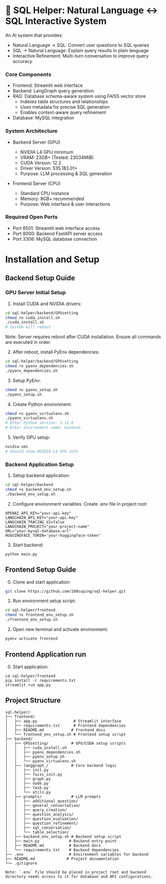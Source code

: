 # 📝 SQL Helper: Natural Language ↔ SQL Interactive System

An AI system that provides:
- Natural Language → SQL: Convert user questions to SQL queries
- SQL → Natural Language: Explain query results in plain language
- Interactive Refinement: Multi-turn conversation to improve query accuracy

### Core Components
- Frontend: Streamlit web interface
- Backend: LangGraph query generation
- RAG: Database schema-aware system using FAISS vector store
  - Indexes table structures and relationships
  - Uses metadata for precise SQL generation
  - Enables context-aware query refinement
- Database: MySQL integration

### System Architecture
- Backend Server (GPU)
  - NVIDIA L4 GPU minimum
  - VRAM: 23GB+ (Tested: 23034MiB)
  - CUDA Version: 12.2
  - Driver Version: 535.183.01+
  - Purpose: LLM processing & SQL generation

- Frontend Server (CPU)
  - Standard CPU instance
  - Memory: 8GB+ recommended
  - Purpose: Web interface & user interactions

### Required Open Ports
- Port 8501: Streamlit web interface access
- Port 8000: Backend FastAPI server access 
- Port 3306: MySQL database connection


# Installation and Setup
## Backend Setup Guide
### GPU Server Initial Setup

1. Install CUDA and NVIDIA drivers:
```bash
cd sql-helper/backend/GPUsetting
chmod +x cuda_install.sh
./cuda_install.sh
# System will reboot
```
Note: Server requires reboot after CUDA installation. Ensure all commands are executed in order.

2. After reboot, install PyEnv dependencies:
```bash
cd sql-helper/backend/GPUsetting
chmod +x pyenv_dependencies.sh
./pyenv_dependencies.sh
```
3. Setup PyEnv:
```bash
chmod +x pyenv_setup.sh
./pyenv_setup.sh
```


4. Create Python environment:
```bash
chmod +x pyenv_virtualenv.sh
./pyenv_virtualenv.sh
# Enter Python version: 3.11.8
# Enter environment name: backend
```

5. Verify GPU setup:
```bash
nvidia-smi
# Should show NVIDIA L4 GPU info
```

### Backend Application Setup
1. Setup backend application:
```bash
cd sql-helper/backend
chmod +x backend_env_setup.sh
./backend_env_setup.sh
```

2. Configure environment variables:
Create .env file in project root:
```
OPENAI_API_KEY="your-api-key"
LANGCHAIN_API_KEY="your-api-key"
LANGCHAIN_TRACING_V2=false
LANGCHAIN_PROJECT="your-project-name"
URL="your-mysql-database-url"
HUGGINGFACE_TOKEN='your-huggingface-token"
```

3. Start backend:
```
python main.py
```

## Frontend Setup Guide

0. Clone and start application:
```bash
git clone https://github.com/100suping/sql-helper.git
```

1. Run environment setup script:
```bash
cd sql-helper/frontend
chmod +x frontend_env_setup.sh
./frontend_env_setup.sh
```

2. Open new terminal and activate environment:
```bash
pyenv activate frontend
```

## Frontend Application run

0. Start application:
```   
cd sql-helper/frontend
pip install -r requirements.txt
streamlit run app.py
```

## Project Structure
```
sql-helper/
├── frontend/
│   ├── app.py                # Streamlit interface
│   ├── requirements.txt      # Frontend dependencies
│   ├── README.md            # Frontend docs
│   └── frontend_env_setup.sh # Frontend setup script
├── backend/
│   ├── GPUsetting/          # GPU/CUDA setup scripts
│   │   ├── cuda_install.sh
│   │   ├── pyenv_dependencies.sh
│   │   ├── pyenv_setup.sh
│   │   └── pyenv_virtualenv.sh
│   ├── langgraph_/          # Core backend logic
│   │   ├── init.py
│   │   ├── faiss_init.py
│   │   ├── graph.py
│   │   ├── node.py
│   │   ├── task.py
│   │   └── utils.py
│   ├── prompts/             # LLM prompts
│   │   ├── additional_question/
│   │   ├── general_conversation/
│   │   ├── query_creation/
│   │   ├── question_analysis/
│   │   ├── question_evaluation/
│   │   ├── question_refinement/
│   │   ├── sql_conversation/
│   │   └── table_selection/
│   ├── backend_env_setup.sh # Backend setup script
│   ├── main.py             # Backend entry point
│   ├── README.md           # Backend docs
│   └── requirements.txt    # Backend dependencies
├── .env                    # Environment variables for backend
├── README.md              # Project documentation
└── .gitignore

Note: `.env` file should be placed in project root and backend directory needs access to it for database and API configurations.

```



